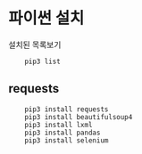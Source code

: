 # 파이썬 설치

설치된 목록보기
````
    pip3 list
````

## requests
````
    pip3 install requests
    pip3 install beautifulsoup4
    pip3 install lxml
    pip3 install pandas
    pip3 install selenium
````